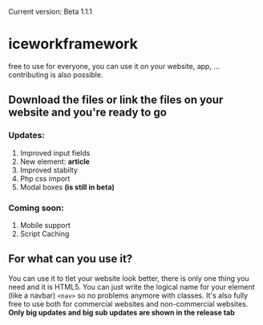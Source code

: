 Current version: Beta 1.1.1
# iceworkframework
free to use for everyone, you can use it on your website, app, ...
contributing is also possible.
## Download the files or link the files on your website and you're ready to go
### Updates:
1. Improved input fields
2. New element: **article**
3. Improved stabilty
4. Php css import
5. Modal boxes **(is still in beta)**
### Coming soon:
1. Mobile support
2. Script Caching
## For what can you use it?
You can use it to tlet your website look better, there is only one thing you need and it is HTML5. You can just write the logical name for your element (like a navbar) `<nav>` so no problems anymore with classes. It's also fully free to use both for commercial websites and non-commercial websites.
**Only big updates and big sub updates are shown in the release tab**
